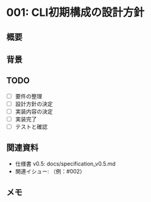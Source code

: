 # 001: CLI初期構成の設計方針

## 概要

<!-- このイシューで解決したいことの概要を記述 -->

## 背景

<!-- なぜこの課題が必要なのか、関連する仕様や背景情報を記述 -->

## TODO

- [ ] 要件の整理
- [ ] 設計方針の決定
- [ ] 実装内容の決定
- [ ] 実装完了
- [ ] テストと確認

## 関連資料

- 仕様書 v0.5: docs/specification_v0.5.md
- 関連イシュー: （例：#002）

## メモ

<!-- 作業中のメモや考慮点があれば記述 -->
